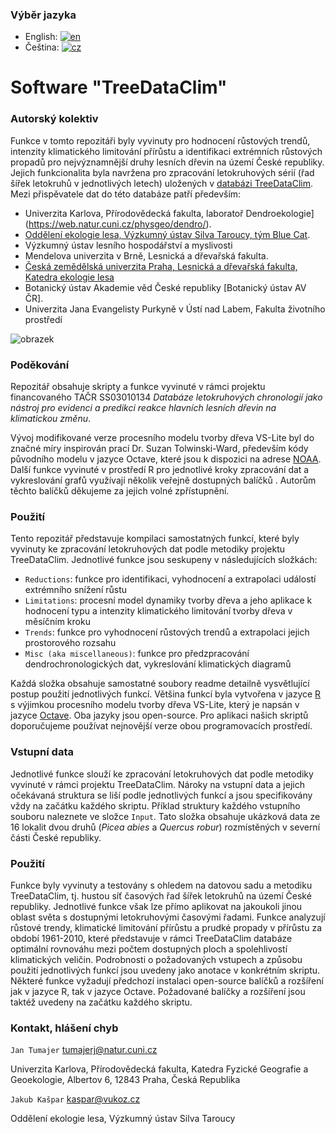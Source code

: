 ### Výběr jazyka

- English: [![en](https://img.shields.io/badge/lang-en-red.svg)](https://github.com/jantumajer/TACR-TreeDataClim/blob/main/README.md)
- Čeština: [![cz](https://img.shields.io/badge/lang-cz-yellow.svg)](https://github.com/jantumajer/TACR-TreeDataClim/blob/main/README.cz.md)



# Software "TreeDataClim"

### Autorský kolektiv
Funkce v tomto repozitáři byly vyvinuty pro hodnocení růstových trendů, intenzity klimatického limitování přírůstu a identifikaci extrémních růstových propadů pro nejvýznamnější druhy lesních dřevin na území České republiky. Jejich funkcionalita byla navržena pro zpracování letokruhových sérií (řad šířek letokruhů v jednotlivých letech) uložených v [databázi TreeDataClim](https://treedataclim.cz/). Mezi přispěvatele dat do této databáze patří především:
- Univerzita Karlova, Přírodovědecká fakulta, laboratoř Dendroekologie](https://web.natur.cuni.cz/physgeo/dendro/).
- [Oddělení ekologie lesa, Výzkumný ústav Silva Taroucy, tým Blue Cat](https://pralesy.cz/lide).
- Výzkumný ústav lesního hospodářství a myslivosti
- Mendelova univerzita v Brně, Lesnická a dřevařská fakulta.
- [Česká zemědělská univerzita Praha, Lesnická a dřevařská fakulta, Katedra ekologie lesa](https://www.remoteforests.org/?language=en)
- Botanický ústav Akademie věd České republiky [Botanický ústav AV ČR].
- Univerzita Jana Evangelisty Purkyně v Ústí nad Labem, Fakulta životního prostředí

![obrazek](https://user-images.githubusercontent.com/25429975/235666459-c20a2ca5-748a-42ad-8c4c-44b9c8034a04.png)

### Poděkování
Repozitář obsahuje skripty a funkce vyvinuté v rámci projektu financovaného TAČR SS03010134 *Databáze letokruhových chronologií jako nástroj pro evidenci a predikci reakce hlavních lesních dřevin na klimatickou změnu*.

Vývoj modifikované verze procesního modelu tvorby dřeva VS-Lite byl do značné míry inspirován prací Dr. Suzan Tolwinski-Ward, především kódy původního modelu v jazyce Octave, které jsou k dispozici na adrese [NOAA](https://www.ncei.noaa.gov/access/paleo-search/study/9894). Další funkce vyvinuté v prostředí R pro jednotlivé kroky zpracování dat a vykreslování grafů využívají několik veřejně dostupných balíčků . Autorům těchto balíčků děkujeme za jejich volné zpřístupnění.

### Použití
Tento repozitář představuje kompilaci samostatných funkcí, které byly vyvinuty ke zpracování letokruhových dat podle metodiky projektu TreeDataClim. Jednotlivé funkce jsou seskupeny v následujících složkách:
- `Reductions`: funkce pro identifikaci, vyhodnocení a extrapolaci událostí extrémního snížení růstu
- `Limitations`: procesní model dynamiky tvorby dřeva a jeho aplikace k hodnocení typu a intenzity klimatického limitování tvorby dřeva v měsíčním kroku
- `Trends`: funkce pro vyhodnocení růstových trendů a extrapolaci jejich prostorového rozsahu
- `Misc (aka miscellaneous)`: funkce pro předzpracování dendrochronologických dat, vykreslování klimatických diagramů

Každá složka obsahuje samostatné soubory readme detailně vysvětlující postup použití jednotlivých funkcí. Většina funkcí byla vytvořena v jazyce [R](https://www.r-project.org/) s výjimkou procesního modelu tvorby dřeva VS-Lite, který je napsán v jazyce [Octave](https://octave.org/). Oba jazyky jsou open-source. Pro aplikaci našich skriptů doporučujeme používat nejnovější verze obou programovacích prostředí.

### Vstupní data
Jednotlivé funkce slouží ke zpracování letokruhových dat podle metodiky vyvinuté v rámci projektu TreeDataClim. Nároky na vstupní data a jejich očekávaná struktura se liší podle jednotlivých funkcí a jsou specifikovány vždy na začátku každého skriptu. Příklad struktury každého vstupního souboru naleznete ve složce `Input`. Tato složka obsahuje ukázková data ze 16 lokalit dvou druhů (*Picea abies* a *Quercus robur*) rozmístěných v severní části České republiky.

### Použití
Funkce byly vyvinuty a testovány s ohledem na datovou sadu a metodiku TreeDataClim, tj. hustou síť časových řad šířek letokruhů na území České republiky. Jednotlivé funkce však lze přímo aplikovat na jakoukoli jinou oblast světa s dostupnými letokruhovými časovými řadami. Funkce analyzují růstové trendy, klimatické limitování přírůstu a prudké propady v přírůstu za období 1961-2010, které představuje v rámci TreeDataClim databáze optimální rovnováhu mezi počtem dostupných ploch a spolehlivostí klimatických veličin. Podrobnosti o požadovaných vstupech a způsobu použití jednotlivých funkcí jsou uvedeny jako anotace v konkrétním skriptu. Některé funkce vyžadují předchozí instalaci open-source balíčků a rozšíření jak v jazyce R, tak v jazyce Octave. Požadované balíčky a rozšíření jsou taktéž uvedeny na začátku každého skriptu.

### Kontakt, hlášení chyb
`Jan Tumajer` tumajerj@natur.cuni.cz

Univerzita Karlova, Přírodovědecká fakulta, Katedra Fyzické Geografie a Geoekologie, Albertov 6, 12843 Praha, Česká Republika



`Jakub Kašpar` kaspar@vukoz.cz

Oddělení ekologie lesa, Výzkumný ústav Silva Taroucy
